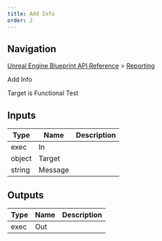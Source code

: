```yaml
---
title: Add Info
order: 2
---
```

## Navigation

[Unreal Engine Blueprint API Reference](https://dev.epicgames.com/documentation/en-us/unreal-engine/BlueprintAPI) > [Reporting](https://dev.epicgames.com/documentation/en-us/unreal-engine/BlueprintAPI/Reporting)

Add Info

Target is Functional Test

## Inputs

| Type | Name | Description |
| --- | --- | --- |
| exec | In |  |
| object | Target |  |
| string | Message |  |

## Outputs

| Type | Name | Description |
| --- | --- | --- |
| exec | Out |  |
